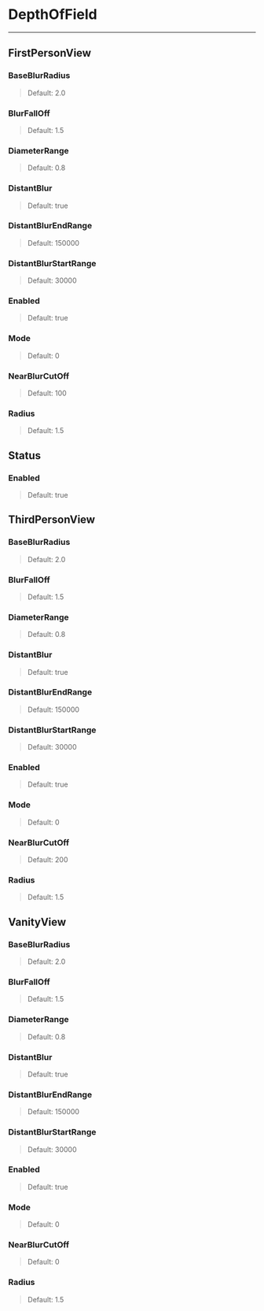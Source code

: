 # DepthOfField

---

## FirstPersonView

### BaseBlurRadius

>Default: 2.0

### BlurFallOff

>Default: 1.5

### DiameterRange

>Default: 0.8

### DistantBlur

>Default: true

### DistantBlurEndRange

>Default: 150000

### DistantBlurStartRange

>Default: 30000

### Enabled

>Default: true

### Mode

>Default: 0

### NearBlurCutOff

>Default: 100

### Radius

>Default: 1.5

## Status

### Enabled

>Default: true

## ThirdPersonView

### BaseBlurRadius

>Default: 2.0

### BlurFallOff

>Default: 1.5

### DiameterRange

>Default: 0.8

### DistantBlur

>Default: true

### DistantBlurEndRange

>Default: 150000

### DistantBlurStartRange

>Default: 30000

### Enabled

>Default: true

### Mode

>Default: 0

### NearBlurCutOff

>Default: 200

### Radius

>Default: 1.5

## VanityView

### BaseBlurRadius

>Default: 2.0

### BlurFallOff

>Default: 1.5

### DiameterRange

>Default: 0.8

### DistantBlur

>Default: true

### DistantBlurEndRange

>Default: 150000

### DistantBlurStartRange

>Default: 30000

### Enabled

>Default: true

### Mode

>Default: 0

### NearBlurCutOff

>Default: 0

### Radius

>Default: 1.5
